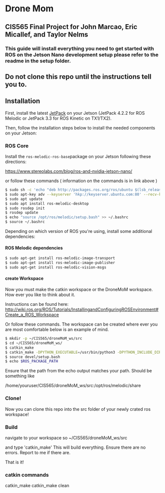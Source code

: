 # Drone Mom
## CIS565 Final Project for John Marcao, Eric Micallef, and Taylor Nelms

### This guide will install everything you need to get started with ROS on the Jetson Nano development setup please refer to the readme in the setup folder.

## Do not clone this repo until the instructions tell you to.

## Installation

First, install the latest [JetPack](https://developer.nvidia.com/embedded/jetpack) on your Jetson (JetPack 4.2.2 for ROS Melodic or JetPack 3.3 for ROS Kinetic on TX1/TX2).

Then, follow the installation steps below to install the needed components on your Jetson:

### ROS Core

Install the `ros-melodic-ros-base`package on your Jetson following these directions:

https://www.stereolabs.com/blog/ros-and-nvidia-jetson-nano/

or follow these commands ( information on the commands is in link above )

```bash
$ sudo sh -c 'echo "deb http://packages.ros.org/ros/ubuntu $(lsb_release -sc) main" > /etc/apt/sources.list.d/ros-latest.list'
$ sudo apt-key adv --keyserver 'hkp://keyserver.ubuntu.com:80' --recv-key C1CF6E31E6BADE8868B172B4F42ED6FBAB17C654
$ sudo apt update
$ sudo apt install ros-melodic-desktop
$ sudo rosdep init 
$ rosdep update
$ echo "source /opt/ros/melodic/setup.bash" >> ~/.bashrc 
$ source ~/.bashrc
```


Depending on which version of ROS you're using, install some additional dependencies:

#### ROS Melodic dependencies
```bash
$ sudo apt-get install ros-melodic-image-transport
$ sudo apt-get install ros-melodic-image-publisher
$ sudo apt-get install ros-melodic-vision-msgs
```

#### create Workspace

Now you must make the catkin workspace or the DroneMoM workspace. How ever you like to think about it.

Instructions can be found here:
http://wiki.ros.org/ROS/Tutorials/InstallingandConfiguringROSEnvironment#Create_a_ROS_Workspace

Or follow these commands. The workspace can be created where ever you are most comfortable below is an example of mind.

```bash
$ mkdir -p ~/CIS565/droneMoM_ws/src
$ cd ~/CIS565/droneMoM_ws/
$ catkin_make
$ catkin_make -DPYTHON_EXECUTABLE=/usr/bin/python3 -DPYTHON_INCLUDE_DIR=/usr/include/python3.7m -DPYTHON_LIBRARY=/usr/lib/libpython3.7m.so
$ source devel/setup.bash
$ echo $ROS_PACKAGE_PATH
```

Ensure that the path from the echo output matches your path. Should be something like

/home/youruser/CIS565/droneMoM_ws/src:/opt/ros/melodic/share

### Clone!

Now you can clone this repo into the src folder of your newly crated ros workspace!

### Build 

navigate to your workspace so ~/CIS565/droneMoM_ws/src

and type 'catkin_make' This will build everything. Ensure there are no errors. Report to me if there are.

That is it!

### catkin commands

catkin_make
catkin_make clean





